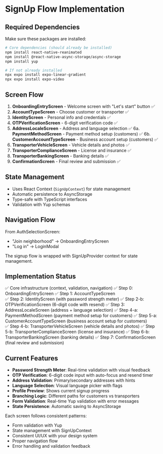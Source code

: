 # SignUp Flow Implementation

## Required Dependencies

Make sure these packages are installed:

```bash
# Core dependencies (should already be installed)
npm install react-native-reanimated
npm install @react-native-async-storage/async-storage
npm install yup

# If not already installed
npx expo install expo-linear-gradient
npx expo install expo-video
```

## Screen Flow

1. **OnboardingEntryScreen** - Welcome screen with "Let's start" button ✅
2. **AccountTypeScreen** - Choose customer or transporter ✅
3. **IdentityScreen** - Personal info and credentials ✅
4. **OTPVerificationScreen** - 6-digit verification code ✅
5. **AddressLocaleScreen** - Address and language selection ✅
6a. **PaymentMethodScreen** - Payment method setup (customers) ✅
6b. **CustomerAccountTypeScreen** - Business account setup (customers) ✅
7. **TransporterVehicleScreen** - Vehicle details and photos ✅
8. **TransporterComplianceScreen** - License and insurance ✅
9. **TransporterBankingScreen** - Banking details ✅
10. **ConfirmationScreen** - Final review and submission ✅

## State Management

- Uses React Context (`SignUpContext`) for state management
- Automatic persistence to AsyncStorage
- Type-safe with TypeScript interfaces
- Validation with Yup schemas

## Navigation Flow

From AuthSelectionScreen:
- "Join neighborhood" → OnboardingEntryScreen
- "Log in" → LoginModal

The signup flow is wrapped with SignUpProvider context for state management.

## Implementation Status

✅ Core infrastructure (context, validation, navigation)
✅ Step 0: OnboardingEntryScreen
✅ Step 1: AccountTypeScreen  
✅ Step 2: IdentityScreen (with password strength meter)
✅ Step 2-b: OTPVerificationScreen (6-digit code with resend)
✅ Step 3: AddressLocaleScreen (address + language selection)
✅ Step 4-a: PaymentMethodScreen (payment method setup for customers)
✅ Step 5-a: CustomerAccountTypeScreen (business account setup for customers)  
✅ Step 4-b: TransporterVehicleScreen (vehicle details and photos)
✅ Step 5-b: TransporterComplianceScreen (license and insurance)
✅ Step 6-b: TransporterBankingScreen (banking details)
✅ Step 7: ConfirmationScreen (final review and submission)

## Current Features

- **Password Strength Meter**: Real-time validation with visual feedback
- **OTP Verification**: 6-digit code input with auto-focus and resend timer
- **Address Validation**: Primary/secondary addresses with hints
- **Language Selection**: Visual language picker with flags
- **Profile Preview**: Shows current signup progress
- **Branching Logic**: Different paths for customers vs transporters
- **Form Validation**: Real-time Yup validation with error messages
- **State Persistence**: Automatic saving to AsyncStorage

Each screen follows consistent patterns:
- Form validation with Yup
- State management with SignUpContext
- Consistent UI/UX with your design system
- Proper navigation flow
- Error handling and validation feedback